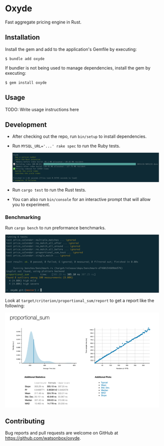 # Oxyde

Fast aggregate pricing engine in Rust.

## Installation

Install the gem and add to the application's Gemfile by executing:

    $ bundle add oxyde

If bundler is not being used to manage dependencies, install the gem by executing:

    $ gem install oxyde

## Usage

TODO: Write usage instructions here

## Development

- After checking out the repo, run `bin/setup` to install dependencies.
- Run `MYSQL_URL='...' rake spec` to run the Ruby tests.

    <img src="assets/tests.png"/>

- Run `cargo test` to run the Rust tests.
- You can also run `bin/console` for an interactive prompt that will allow you to experiment.

### Benchmarking

Run `cargo bench` to run preformance benchmarks.

<img src="assets/benchmarks.png"/>

Look at `target/criterion/proportional_sum/report` to get a report like the following:

<img src="assets/report.png"/>

## Contributing

Bug reports and pull requests are welcome on GitHub at https://github.com/watsonbox/oxyde.
